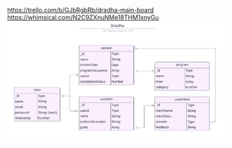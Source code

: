 https://trello.com/b/GJbRgbRb/dradha-main-board
<br>
https://whimsical.com/N2C9ZXnuNMe18THM1xnyGu
<br>
<img src='./readme_files/ERD-Dradha.png'>
